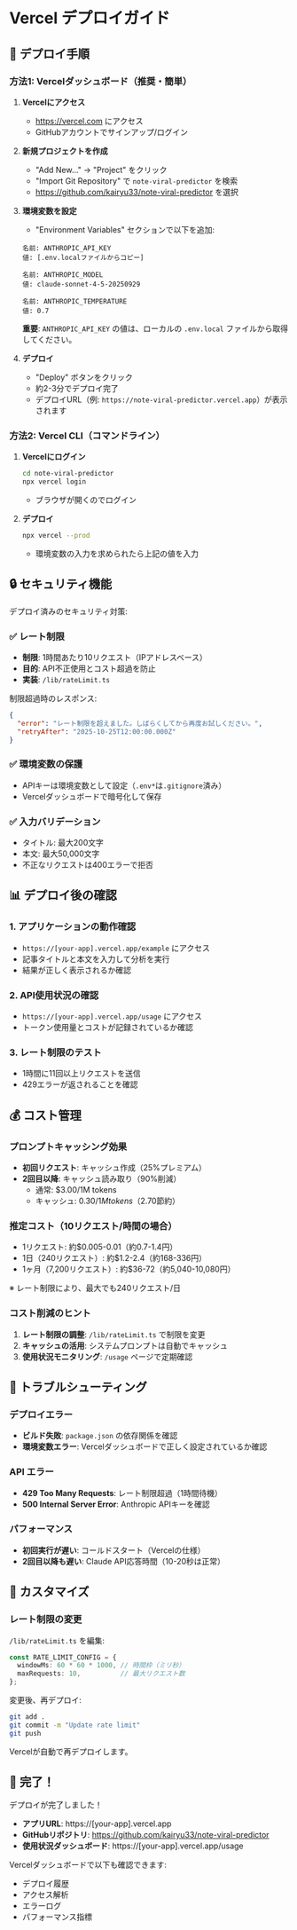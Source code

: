 # Vercel デプロイガイド

## 🚀 デプロイ手順

### 方法1: Vercelダッシュボード（推奨・簡単）

1. **Vercelにアクセス**
   - https://vercel.com にアクセス
   - GitHubアカウントでサインアップ/ログイン

2. **新規プロジェクトを作成**
   - "Add New..." → "Project" をクリック
   - "Import Git Repository" で `note-viral-predictor` を検索
   - https://github.com/kairyu33/note-viral-predictor を選択

3. **環境変数を設定**
   - "Environment Variables" セクションで以下を追加:

   ```
   名前: ANTHROPIC_API_KEY
   値: [.env.localファイルからコピー]

   名前: ANTHROPIC_MODEL
   値: claude-sonnet-4-5-20250929

   名前: ANTHROPIC_TEMPERATURE
   値: 0.7
   ```

   **重要**: `ANTHROPIC_API_KEY` の値は、ローカルの `.env.local` ファイルから取得してください。

4. **デプロイ**
   - "Deploy" ボタンをクリック
   - 約2-3分でデプロイ完了
   - デプロイURL（例: `https://note-viral-predictor.vercel.app`）が表示されます

### 方法2: Vercel CLI（コマンドライン）

1. **Vercelにログイン**
   ```bash
   cd note-viral-predictor
   npx vercel login
   ```
   - ブラウザが開くのでログイン

2. **デプロイ**
   ```bash
   npx vercel --prod
   ```
   - 環境変数の入力を求められたら上記の値を入力

## 🔒 セキュリティ機能

デプロイ済みのセキュリティ対策:

### ✅ レート制限
- **制限**: 1時間あたり10リクエスト（IPアドレスベース）
- **目的**: API不正使用とコスト超過を防止
- **実装**: `/lib/rateLimit.ts`

制限超過時のレスポンス:
```json
{
  "error": "レート制限を超えました。しばらくしてから再度お試しください。",
  "retryAfter": "2025-10-25T12:00:00.000Z"
}
```

### ✅ 環境変数の保護
- APIキーは環境変数として設定（`.env*`は`.gitignore`済み）
- Vercelダッシュボードで暗号化して保存

### ✅ 入力バリデーション
- タイトル: 最大200文字
- 本文: 最大50,000文字
- 不正なリクエストは400エラーで拒否

## 📊 デプロイ後の確認

### 1. アプリケーションの動作確認
- `https://[your-app].vercel.app/example` にアクセス
- 記事タイトルと本文を入力して分析を実行
- 結果が正しく表示されるか確認

### 2. API使用状況の確認
- `https://[your-app].vercel.app/usage` にアクセス
- トークン使用量とコストが記録されているか確認

### 3. レート制限のテスト
- 1時間に11回以上リクエストを送信
- 429エラーが返されることを確認

## 💰 コスト管理

### プロンプトキャッシング効果
- **初回リクエスト**: キャッシュ作成（25%プレミアム）
- **2回目以降**: キャッシュ読み取り（90%削減）
  - 通常: $3.00/1M tokens
  - キャッシュ: $0.30/1M tokens（$2.70節約）

### 推定コスト（10リクエスト/時間の場合）
- 1リクエスト: 約$0.005-0.01（約0.7-1.4円）
- 1日（240リクエスト）: 約$1.2-2.4（約168-336円）
- 1ヶ月（7,200リクエスト）: 約$36-72（約5,040-10,080円）

※ レート制限により、最大でも240リクエスト/日

### コスト削減のヒント
1. **レート制限の調整**: `/lib/rateLimit.ts` で制限を変更
2. **キャッシュの活用**: システムプロンプトは自動でキャッシュ
3. **使用状況モニタリング**: `/usage` ページで定期確認

## 🔧 トラブルシューティング

### デプロイエラー
- **ビルド失敗**: `package.json` の依存関係を確認
- **環境変数エラー**: Vercelダッシュボードで正しく設定されているか確認

### API エラー
- **429 Too Many Requests**: レート制限超過（1時間待機）
- **500 Internal Server Error**: Anthropic APIキーを確認

### パフォーマンス
- **初回実行が遅い**: コールドスタート（Vercelの仕様）
- **2回目以降も遅い**: Claude API応答時間（10-20秒は正常）

## 📝 カスタマイズ

### レート制限の変更
`/lib/rateLimit.ts` を編集:
```typescript
const RATE_LIMIT_CONFIG = {
  windowMs: 60 * 60 * 1000, // 時間枠（ミリ秒）
  maxRequests: 10,          // 最大リクエスト数
};
```

変更後、再デプロイ:
```bash
git add .
git commit -m "Update rate limit"
git push
```

Vercelが自動で再デプロイします。

## 🎉 完了！

デプロイが完了しました！

- **アプリURL**: https://[your-app].vercel.app
- **GitHubリポジトリ**: https://github.com/kairyu33/note-viral-predictor
- **使用状況ダッシュボード**: https://[your-app].vercel.app/usage

Vercelダッシュボードで以下も確認できます:
- デプロイ履歴
- アクセス解析
- エラーログ
- パフォーマンス指標
